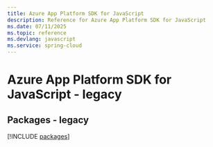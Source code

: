 ```yaml
---
title: Azure App Platform SDK for JavaScript
description: Reference for Azure App Platform SDK for JavaScript
ms.date: 07/11/2025
ms.topic: reference
ms.devlang: javascript
ms.service: spring-cloud
---
```

# Azure App Platform SDK for JavaScript - legacy
## Packages - legacy
[!INCLUDE [packages](app-platform-index.md)]